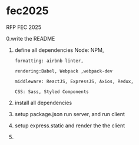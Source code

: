 # fec2025
RFP FEC 2025

0.write the README

1. define all dependencies
       Node: NPM,

       formatting: airbnb linter,

       rendering:Babel, Webpack ,webpack-dev
        
       middleware: ReactJS, ExpressJS, Axios, Redux,
        
       CSS: Sass, Styled Components

3. install all dependencies

4. setup package.json
    run server, and run client

5. setup express.static and render the the client

6. 
